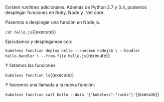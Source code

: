 Existen _runtimes_ adicionales. Además de Python 2.7 y 3.4, podemos desplegar funciones en Ruby, Node y .Net core.

Pasemos a desplegar una función en Node.js.

`cat hello.js`{{execute}}

Ejecutamos y desplegamos con:

`kubeless function deploy hello --runtime nodejs6 \
                              --handler hello.handler \
                              --from-file hello.js`{{execute}}

Y listamos las funciones

`kubeless function ls`{{execute}}

Y hacemos una llamada a la nueva función:

`kubeless function call hello --data '{"kubeless":"rocks"}'`{{execute}}

